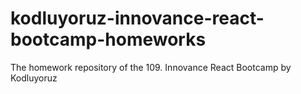 # kodluyoruz-innovance-react-bootcamp-homeworks
The homework repository of the 109. Innovance React Bootcamp by Kodluyoruz
